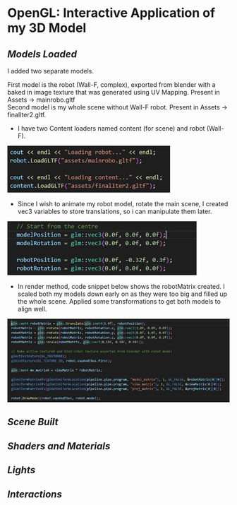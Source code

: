# OpenGL: Interactive Application of my 3D Model


## *Models Loaded*  
  

I added two separate models.  

First model is the robot (Wall-F, complex), exported from blender with a baked in image texture that was generated using UV Mapping. Present in Assets -> mainrobo.gltf  
Second model is my whole scene without Wall-F robot. Present in Assets -> finalIter2.gltf.  

- I have two Content loaders named content (for scene) and robot (Wall-F).  

![Load Model Snipper](../Appendices/modelLoading.jpg)  

- Since I wish to animate my robot model, rotate the main scene, I created vec3 variables to store translations, so i can manipulate them later.  

![Model Translation Vars](../Appendices/modelTranslation.jpg)  

- In render method, code snippet below shows the robotMatrix created. I scaled both my models down early on as they were too big and filled up the whole scene. Applied some transformations to get both models to align well.  

![Code Snipper for Model Loading Image](../Appendices/modelOpenGL.jpg)  
  

## *Scene Built*



## *Shaders and Materials*


## *Lights*


## *Interactions*